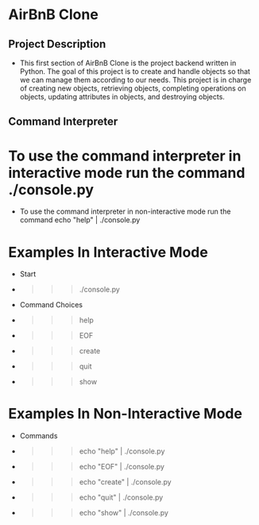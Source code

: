 # AirBnB Clone

## Project Description

* This first section of AirBnB Clone is the project backend written in Python. The goal of this project is to create and handle objects so that we can manage them according to our needs. This project is in charge of creating new objects, retrieving objects, completing operations on objects, updating attributes in objects, and destroying objects.

## Command Interpreter

# To use the command interpreter in interactive mode run the command ./console.py

* To use the command interpreter in non-interactive mode run the command echo "help" | ./console.py

# Examples In Interactive Mode

* Start
* >>> ./console.py

* Command Choices
* >>> help
* >>> EOF
* >>> create
* >>> quit
* >>> show

# Examples In Non-Interactive Mode

* Commands
* >>> echo "help" | ./console.py
* >>> echo "EOF" | ./console.py
* >>> echo "create" | ./console.py
* >>> echo "quit" | ./console.py
* >>> echo "show" | ./console.py